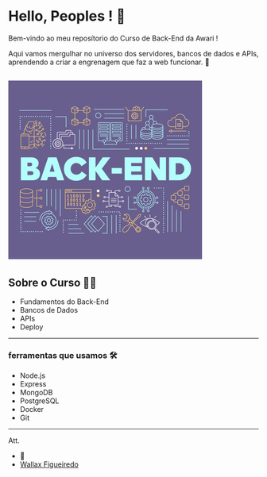 # Hello, Peoples !  🚀

Bem-vindo ao meu reposítorio do Curso de Back-End da Awari !

Aqui vamos mergulhar no universo dos servidores, bancos de dados e APIs, aprendendo a criar a engrenagem que faz a web funcionar. 🚀

![logo codifique](./back-end.jpg)
---

## Sobre o Curso 🧑‍🏫


- Fundamentos do Back-End
- Bancos de Dados
- APIs
- Deploy

---

### ferramentas que usamos 🛠️

- Node.js
- Express
- MongoDB
- PostgreSQL
- Docker
- Git

---

Att. 

- 🦁
- [Wallax Figueiredo](https://github.com/WallCod)





